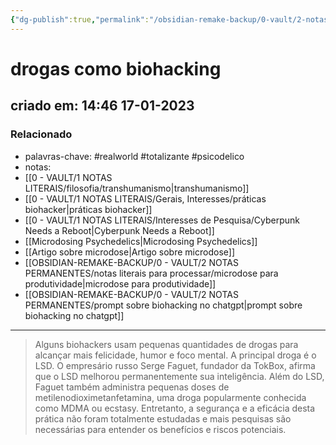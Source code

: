 ```yaml
---
{"dg-publish":true,"permalink":"/obsidian-remake-backup/0-vault/2-notas-permanentes/drogas-como-biohacking/","tags":["permanente","realworld","totalizante","psicodelico"],"dgHomeLink":true,"dgShowLocalGraph":true,"dgShowFileTree":true,"dgEnableSearch":true,"noteIcon":""}
---
```


# drogas como biohacking
## criado em: 14:46 17-01-2023

### Relacionado
- palavras-chave: #realworld #totalizante #psicodelico 
- notas: 
- [[0 - VAULT/1 NOTAS LITERAIS/filosofia/transhumanismo\|transhumanismo]]
- [[0 - VAULT/1 NOTAS LITERAIS/Gerais, Interesses/práticas biohacker\|práticas biohacker]]
- [[0 - VAULT/1 NOTAS LITERAIS/Interesses de Pesquisa/Cyberpunk Needs a Reboot\|Cyberpunk Needs a Reboot]]
- [[Microdosing Psychedelics\|Microdosing Psychedelics]]
- [[Artigo sobre microdose\|Artigo sobre microdose]]
- [[OBSIDIAN-REMAKE-BACKUP/0 - VAULT/2 NOTAS PERMANENTES/notas literais para processar/microdose para produtividade\|microdose para produtividade]]
- [[OBSIDIAN-REMAKE-BACKUP/0 - VAULT/2 NOTAS PERMANENTES/prompt sobre biohacking no chatgpt\|prompt sobre biohacking no chatgpt]]
---
>Alguns biohackers usam pequenas quantidades de drogas para alcançar mais felicidade, humor e foco mental. A principal droga é o LSD. O empresário russo Serge Faguet, fundador da TokBox, afirma que o LSD melhorou permanentemente sua inteligência. Além do LSD, Faguet também administra pequenas doses de metilenodioximetanfetamina, uma droga popularmente conhecida como MDMA ou ecstasy. Entretanto, a segurança e a eficácia desta prática não foram totalmente estudadas e mais pesquisas são necessárias para entender os benefícios e riscos potenciais.